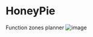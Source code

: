 # HoneyPie
Function zones planner
![image](https://github.com/user-attachments/assets/30c5b72d-58e9-4869-9840-3642b2f48f85)
